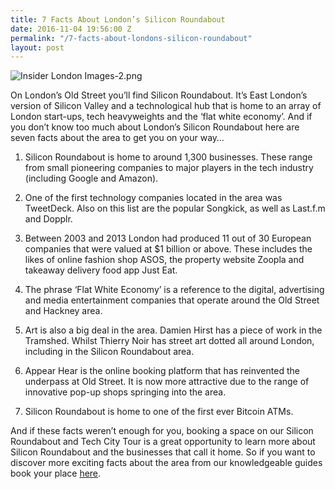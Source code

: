 ```yaml
---
title: 7 Facts About London’s Silicon Roundabout
date: 2016-11-04 19:56:00 Z
permalink: "/7-facts-about-londons-silicon-roundabout"
layout: post
---
```


![Insider London Images-2.png](/uploads/Insider%20London%20Images-2.png)

On London’s Old Street you’ll find Silicon Roundabout. It’s East London’s version of Silicon Valley and a technological hub that is home to an array of London start-ups, tech heavyweights and the ‘flat white economy’. And if you don’t know too much about London’s Silicon Roundabout here are seven facts about the area to get you on your way…

1. Silicon Roundabout is home to around 1,300 businesses. These range from small pioneering companies to major players in the tech industry (including Google and Amazon). 

2. One of the first technology companies located in the area was TweetDeck. Also on this list are the popular Songkick, as well as Last.f.m and Dopplr. 

3. Between 2003 and 2013 London had produced 11 out of 30 European companies that were valued at $1 billion or above. These includes the likes of online fashion shop ASOS, the property website Zoopla and takeaway delivery food app Just Eat. 

4. The phrase ‘Flat White Economy’ is a reference to the digital, advertising and media entertainment companies that operate around the Old Street and Hackney area. 

5. Art is also a big deal in the area. Damien Hirst has a piece of work in the Tramshed. Whilst Thierry Noir has street art dotted all around London, including in the Silicon Roundabout area.  

6. Appear Hear is the online booking platform that has reinvented the underpass at Old Street. It is now more attractive due to the range of innovative pop-up shops springing into the area.  

7. Silicon Roundabout is home to one of the first ever Bitcoin ATMs. 

And if these facts weren’t enough for you, booking a space on our Silicon Roundabout and Tech City Tour is a great opportunity to learn more about Silicon Roundabout and the businesses that call it home. So if you want to discover more exciting facts about the area from our knowledgeable guides book your place [here](http://www.insider-london.co.uk). 
